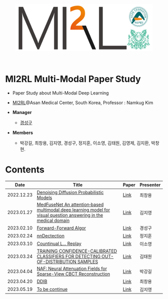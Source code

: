 <p align="center"><img src='./imgs/MI2RL_logo.png' width="440" height="150"></p>

<br>

# MI2RL Multi-Modal Paper Study

* Paper Study about Multi-Modal Deep Learning
* [MI2RL](https://www.mi2rl.co/)@Asan Medical Center, South Korea, Professor :  Namkug Kim

* **Manager**
  * [경성구](https://github.com/babbu3682)

* **Members**
  * 박강길, 최창용, 김지영, 경성구, 정지훈, 이소영, 김태원, 김영제, 김지환, 박창현.


# Contents

| Date       | Title                                                              | Paper   | Presenter    |
| ---------- | ------------------------------------------------------------------ | ------- | ------------ |
| 2022.12.23 | [Denoising Diffusion Probabilistic Models](https://github.com/babbu3682/Internal_Paper_Study/blob/master/pdf/Stable%20Diffusion.pdf) | [Link](https://arxiv.org/abs/2006.11239) | 최창용 |
| 2023.01.27 | [MedFuseNet An attention‐based multimodal deep learning model for visual question answering in the medical domain](https://github.com/babbu3682/Internal_Paper_Study/blob/master/pdf/Stable%20Diffusion.pdf) | [Link](https://www.nature.com/articles/s41598-021-98390-1) | 김지영 |
| 2023.02.10 | [Forward-Forward Algor](https://github.com/babbu3682/Internal_Paper_Study/blob/master/pdf/Stable%20Diffusion.pdf) | [Link](https://www.nature.com/articles/s41598-021-98390-1) | 경성구 |
| 2023.02.24 | [nnDectection](https://github.com/babbu3682/Internal_Paper_Study/blob/master/pdf/Stable%20Diffusion.pdf) | [Link](https://www.nature.com/articles/s41598-021-98390-1) | 정지훈 |
| 2023.03.10 | [Countinual L... Replay ](https://github.com/babbu3682/Internal_Paper_Study/blob/master/pdf/Stable%20Diffusion.pdf) | [Link](https://www.nature.com/articles/s41598-021-98390-1) | 이소영 |
| 2023.03.24 | [TRAINING CONFIDENCE-CALIBRATED CLASSIFIERS FOR DETECTING OUT-OF-DISTRIBUTION SAMPLES](https://github.com/babbu3682/Internal_Paper_Study/blob/master/pdf/TRAINING%20CONFIDENCE-CALIBRATED%20CLASSIFIERS.pdf) | [Link](https://www.nature.com/articles/s41598-021-98390-1) | 김태원 |
| 2023.04.04 | [NAF: Neural Attenuation Fields for Sparse-View CBCT Reconstruction](https://github.com/babbu3682/MI2RL_Paper_Review/blob/master/pdf/NAF_REVIEW.pdf) | [Link](https://www.nature.com/articles/s41598-021-98390-1) | 박강길 |
| 2023.04.20 | [DDIB](https://github.com/babbu3682/Internal_Paper_Study/blob/master/pdf/Stable%20Diffusion.pdf) | [Link](https://www.nature.com/articles/s41598-021-98390-1) | 최창용 |
| 2023.05.19 | [To be continue](https://github.com/babbu3682/Internal_Paper_Study/blob/master/pdf/Stable%20Diffusion.pdf) | [Link](https://www.nature.com/articles/s41598-021-98390-1) | 김지영 |
